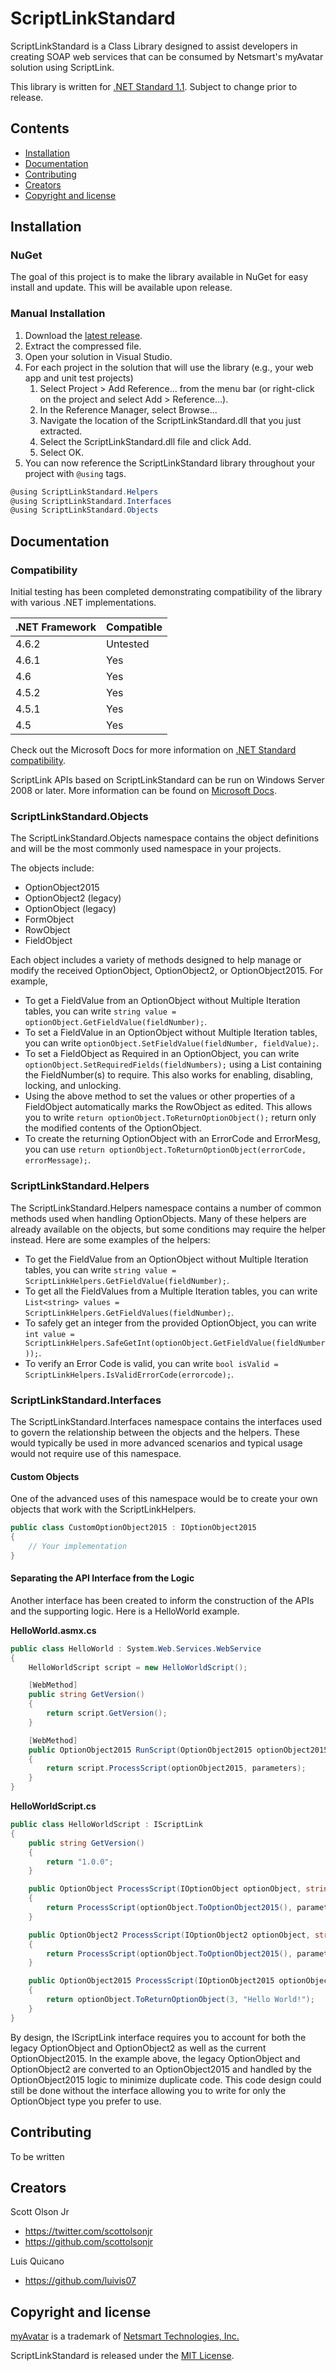 # ScriptLinkStandard

ScriptLinkStandard is a Class Library designed to assist developers in creating SOAP web services that can be consumed by Netsmart's myAvatar solution using ScriptLink.

This library is written for [.NET Standard 1.1](https://docs.microsoft.com/en-us/dotnet/standard/net-standard). Subject to change prior to release.

## Contents
* [Installation](https://github.com/rcskids/ScriptLinkStandard#installation)
* [Documentation](https://github.com/rcskids/ScriptLinkStandard#documentation)
* [Contributing](https://github.com/rcskids/ScriptLinkStandard#contributing)
* [Creators](https://github.com/rcskids/ScriptLinkStandard#creators)
* [Copyright and license](https://github.com/rcskids/ScriptLinkStandard#copyright-and-license)

## Installation

### NuGet
The goal of this project is to make the library available in NuGet for easy install and update. This will be available upon release.

### Manual Installation
1. Download the [latest release](https://github.com/rcskids/ScriptLinkStandard/releases).
2. Extract the compressed file.
3. Open your solution in Visual Studio.
4. For each project in the solution that will use the library (e.g., your web app and unit test projects)
	1. Select Project > Add Reference... from the menu bar (or right-click on the project and select Add > Reference...).
	2. In the Reference Manager, select Browse...
	3. Navigate the location of the ScriptLinkStandard.dll that you just extracted.
	4. Select the ScriptLinkStandard.dll file and click Add.
	5. Select OK.
5. You can now reference the ScriptLinkStandard library throughout your project with `@using` tags.

```c#
@using ScriptLinkStandard.Helpers
@using ScriptLinkStandard.Interfaces
@using ScriptLinkStandard.Objects
```

## Documentation

### Compatibility
Initial testing has been completed demonstrating compatibility of the library with various .NET implementations.

.NET Framework | Compatible
-------------- | ----------
4.6.2 | Untested
4.6.1 | Yes
4.6 | Yes
4.5.2 | Yes
4.5.1 | Yes
4.5 | Yes

Check out the Microsoft Docs for more information on [.NET Standard compatibility](https://docs.microsoft.com/en-us/dotnet/standard/net-standard).

ScriptLink APIs based on ScriptLinkStandard can be run on Windows Server 2008 or later. More information can be found on [Microsoft Docs](https://docs.microsoft.com/en-us/dotnet/framework/get-started/system-requirements).

### ScriptLinkStandard.Objects
The ScriptLinkStandard.Objects namespace contains the object definitions and will be the most commonly used namespace in your projects.

The objects include:
* OptionObject2015
* OptionObject2 (legacy)
* OptionObject (legacy)
* FormObject
* RowObject
* FieldObject

Each object includes a variety of methods designed to help manage or modify the received OptionObject, OptionObject2, or OptionObject2015. For example,
* To get a FieldValue from an OptionObject without Multiple Iteration tables, you can write `string value = optionObject.GetFieldValue(fieldNumber);`.
* To set a FieldValue in an OptionObject without Multiple Iteration tables, you can write `optionObject.SetFieldValue(fieldNumber, fieldValue);`.
* To set a FieldObject as Required in an OptionObject, you can write `optionObject.SetRequiredFields(fieldNumbers);` using a List<string> containing the FieldNumber(s) to require. This also works for enabling, disabling, locking, and unlocking.
* Using the above method to set the values or other properties of a FieldObject automatically marks the RowObject as edited. This allows you to write `return optionObject.ToReturnOptionObject();` return only the modified contents of the OptionObject.
* To create the returning OptionObject with an ErrorCode and ErrorMesg, you can use `return optionObject.ToReturnOptionObject(errorCode, errorMessage);`.

### ScriptLinkStandard.Helpers
The ScriptLinkStandard.Helpers namespace contains a number of common methods used when handling OptionObjects. Many of these helpers are already available on the objects, but some conditions may require the helper instead. Here are some examples of the helpers:
* To get the FieldValue from an OptionObject without Multiple Iteration tables, you can write `string value = ScriptLinkHelpers.GetFieldValue(fieldNumber);`.
* To get all the FieldValues from a Multiple Iteration tables, you can write `List<string> values = ScriptLinkHelpers.GetFieldValues(fieldNumber);`.
* To safely get an integer from the provided OptionObject, you can write `int value = ScriptLinkHelpers.SafeGetInt(optionObject.GetFieldValue(fieldNumber));`.
* To verify an Error Code is valid, you can write `bool isValid = ScriptLinkHelpers.IsValidErrorCode(errorcode);`.

### ScriptLinkStandard.Interfaces
The ScriptLinkStandard.Interfaces namespace contains the interfaces used to govern the relationship between the objects and the helpers. These would typically be used in more advanced scenarios and typical usage would not require use of this namespace.

#### Custom Objects
One of the advanced uses of this namespace would be to create your own objects that work with the ScriptLinkHelpers.

```c#
public class CustomOptionObject2015 : IOptionObject2015
{
	// Your implementation
}
```

#### Separating the API Interface from the Logic
Another interface has been created to inform the construction of the APIs and the supporting logic. Here is a HelloWorld example.

**HelloWorld.asmx.cs**
```c#
public class HelloWorld : System.Web.Services.WebService
{
    HelloWorldScript script = new HelloWorldScript();

    [WebMethod]
    public string GetVersion()
    {
        return script.GetVersion();
    }

    [WebMethod]
    public OptionObject2015 RunScript(OptionObject2015 optionObject2015, string parameters)
    {
        return script.ProcessScript(optionObject2015, parameters);
    }
}
```

**HelloWorldScript.cs**
```c#
public class HelloWorldScript : IScriptLink
{
    public string GetVersion()
    {
        return "1.0.0";
    }

    public OptionObject ProcessScript(IOptionObject optionObject, string parameter)
    {
        return ProcessScript(optionObject.ToOptionObject2015(), parameter).ToOptionObject();
    }

    public OptionObject2 ProcessScript(IOptionObject2 optionObject, string parameter)
    {
        return ProcessScript(optionObject.ToOptionObject2015(), parameter).ToOptionObject2();
    }

    public OptionObject2015 ProcessScript(IOptionObject2015 optionObject, string parameter)
    {
        return optionObject.ToReturnOptionObject(3, "Hello World!");
    }
}
```

By design, the IScriptLink interface requires you to account for both the legacy OptionObject and OptionObject2 as well as the current OptionObject2015. In the example above, the legacy OptionObject and OptionObject2 are converted to an OptionObject2015 and handled by the OptionObject2015 logic to minimize duplicate code. This code design could still be done without the interface allowing you to write for only the OptionObject type you prefer to use.

## Contributing
To be written

## Creators
Scott Olson Jr
* https://twitter.com/scottolsonjr
* https://github.com/scottolsonjr

Luis Quicano
* https://github.com/luivis07

## Copyright and license
[myAvatar](https://www.ntst.com/Solutions-We-Offer/products/myavatar.aspx) is a trademark of [Netsmart Technologies, Inc.](http://www.ntst.com)

ScriptLinkStandard is released under the [MIT License](https://github.com/rcskids/ScriptLinkStandard/blob/master/LICENSE.md).
